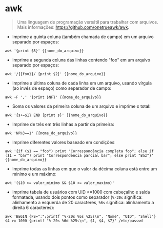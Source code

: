 # awk

> Uma linguagem de programação versátil para trabalhar com arquivos.
> Mais informações: <https://github.com/onetrueawk/awk>.

- Imprime a quinta coluna (também chamada de campo) em um arquivo separado por espaços:

`awk '{print $5}' {{nome_do_arquivo}}`

- Imprime a segunda coluna das linhas contendo "foo" em um arquivo separado por espaços:

`awk '/{{foo}}/ {print $2}' {{nome_do_arquivo}}`

- Imprime a última coluna de cada linha em um arquivo, usando vírgula (ao invés de espaço) como separador de campo:

`awk -F ',' '{print $NF}' {{nome_do_arquivo}}`

- Soma os valores da primeira coluna de um arquivo e imprime o total:

`awk '{s+=$1} END {print s}' {{nome_do_arquivo}}`

- Imprime de três em três linhas a partir da primeira:

`awk 'NR%3==1' {{nome_do_arquivo}}`

- Imprime diferentes valores baseado em condições:

`awk '{if ($1 == "foo") print "Correspondência completa foo"; else if ($1 ~ "bar") print "Correspondência parcial bar"; else print "Baz"}' {{nome_do_arquivo}}`

- Imprime todas as linhas em que o valor da décima coluna está entre um mínimo e um máximo:

`awk '($10 >= valor_minimo && $10 <= valor_maximo)'`

- Imprime tabela de usuários com UID >=1000 com cabeçalho e saída formatada, usando dois pontos como separador (`%-20s` significa: alinhamento a esquerda de 20 caracteres, `%6s` significa: alinhamento a direita 6 caracteres):

`awk 'BEGIN {FS=":";printf "%-20s %6s %25s\n", "Nome", "UID", "Shell"} $4 >= 1000 {printf "%-20s %6d %25s\n", $1, $4, $7}' /etc/passwd`
